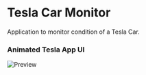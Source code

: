 # Tesla Car Monitor

Application to monitor condition of a Tesla Car.

### Animated Tesla App UI

![Preview](/gif.gif)
